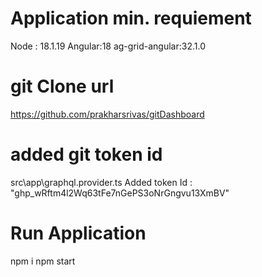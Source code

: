 # Application min. requiement 
Node : 18.1.19
Angular:18
ag-grid-angular:32.1.0

# git Clone url 
https://github.com/prakharsrivas/gitDashboard

# added git token id 
src\app\graphql.provider.ts
Added token Id : "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"

# Run Application  
npm i
npm start
